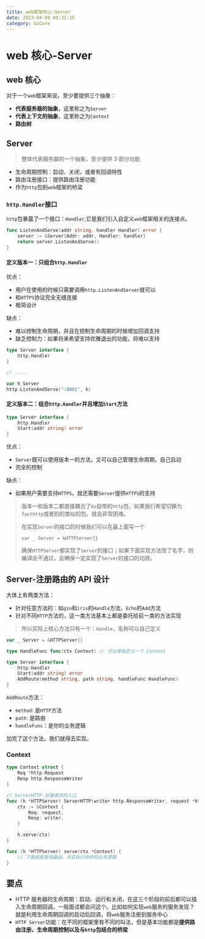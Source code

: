 ```yaml
---
title: web框架核心-Server
date: 2023-04-09 00:31:15
category: GoCore
---
```


# web 核心-Server

## web 核心

对于一个`web`框架来说，至少要提供三个抽象：

-   **代表服务器的抽象**，这里称之为`Server`
-   **代表上下文的抽象**，这里称之为`Context`
-   **路由树**

## Server

> 整体代表服务器的一个抽象，至少提供 3 部分功能

-   生命周期控制：启动、关闭，或者有回调特性
-   路由注册接口：提供路由注册功能
-   作为`http`包到`web`框架的桥梁

### `http.Handler`接口

`http`包暴露了一个接口：`Handler`,它是我们引入自定义`web`框架相关的连接点。

```go
func ListenAndServe(addr string, handler Handler) error {
    server := &Server{Addr: addr, Handler: handler}
    return server.ListenAndServe()
}
```

#### 定义版本一：只组合`http.Handler`

优点：

-   用户在使用的时候只需要调用`http.ListenAndServer`就可以
-   和`HTTPS`协议完全无缝连接
-   极简设计

缺点：

-   难以控制生命周期，并且在控制生命周期的时候增加回调支持
-   缺乏控制力：如果将来希望支持优雅退出的功能，将难以支持

```go
type Server interface {
    http.Handler
}

// .....

var h Server
http.ListenAndServe(":8081", h)
```

#### 定义版本二：组合`http.Handler`并且增加`Start`方法

```go
type Server interface {
    http.Handler
    Start(addr string) error
}
```

优点：

-   `Server`既可以使用版本一的方法，又可以自己管理生命周期，自己启动
-   完全的控制

缺点：

-   如果用户需要支持`HTTPS`，就还需要`Server`提供`HTTPS`的支持

> 版本一和版本二都直接耦合了`Go`自带的`http`包，如果我们希望切换为`fasthttp`或者别的类似的包，就会非常困难。

> 在实现`Server`的接口的时候我们可以在最上面写一个
>
> `var _ Server = &HTTPServer{}`
>
> 确保`HTTPServer`都实现了`Server`的接口；如果下面实现方法改了名字，则编译会不通过，会确保一定实现了`Server`的接口的功效。

## Server-注册路由的 API 设计

大体上有两类方法：

-   针对任意方法的：如`gin`和`iris`的`Handle`方法，`Echo`的`Add`方法
-   针对不同`HTTP`方法的，这一类方法基本上都是委托给前一类的方法实现

> 所以实际上核心方法只有一个：`Handle`，名称可以自己定义

```go
var _ Server = &HTTPServer{}

type HandleFunc func(ctx Context) // 可以单独定义一个 Context

type Server interface {
    http.Handler
    Start(addr string) error
    AddRoute(method string, path string, handleFunc HandleFunc)
}
```

`AddRoute`方法：

-   `method`: 是`HTTP`方法
-   `path`: 是路由
-   `handleFunc`：是你的业务逻辑

加完了这个方法，我们就得去实现。

### Context

```go
type Context struct {
    Req *http.Request
    Resp http.ResponseWriter
}
```

```go
// ServerHTTP 处理请求的入口
func (h *HTTPServer) ServerHTTP(writer http.ResponseWriter, request *http.Request) {
    ctx := &Context {
        Req: request,
        Resp: writer,
    }

    h.serve(ctx)
}

func (h *HTTPServer) serve(ctx *Context) {
    // 下面就是查找路由，并且执行命中的业务逻辑
}
```

## 要点

-   HTTP 服务器的生命周期：启动、运行和关闭，在这三个阶段的前后都可以插入生命周期回调，一般面试都会问这个。比如如何实现`web`服务的服务发现？就是利用生命周期回调的启动后回调，将`web`服务注册到服务中心
-   `HTTP Server`功能：在不同的框架里有不同的叫法，但是基本功能都是**提供路由注册、生命周期控制以及与`http`包结合的桥梁**
